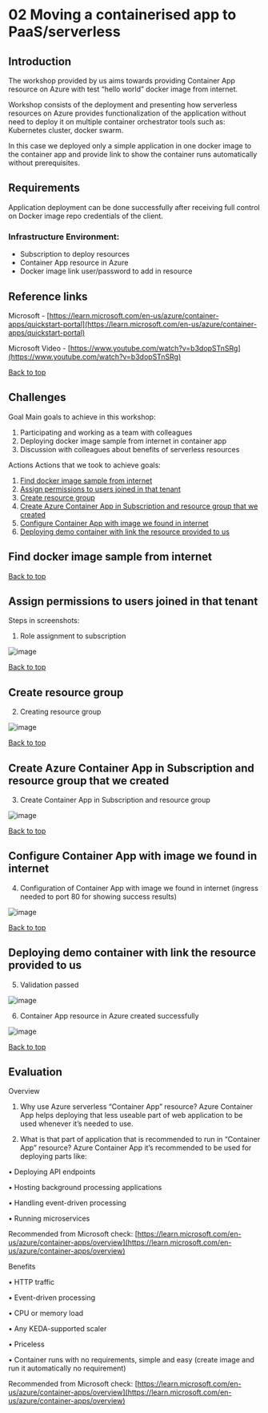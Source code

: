 # **02 Moving a containerised app to PaaS/serverless**

## **Introduction**

The workshop provided by us aims towards providing Container App resource on Azure with test “hello world” docker image from internet.

Workshop consists of the deployment and presenting how serverless resources on Azure provides functionalization of the application without need to deploy it on multiple container orchestrator tools such as: Kubernetes cluster, docker swarm.

In this case we deployed only a simple application in one docker image to the container app and provide link to show the container runs automatically without prerequisites.

## **Requirements**

Application deployment can be done successfully after receiving full control on Docker image repo credentials of the client.

### **Infrastructure Environment:**

- Subscription to deploy resources
- Container App resource in Azure
- Docker image link user/password to add in resource

## **Reference links**

Microsoft - [https://learn.microsoft.com/en-us/azure/container-apps/quickstart-portal](https://learn.microsoft.com/en-us/azure/container-apps/quickstart-portal)

Microsoft Video - [https://www.youtube.com/watch?v=b3dopSTnSRg](https://www.youtube.com/watch?v=b3dopSTnSRg)

[Back to top](#02-moving-a-containerised-app-to-paasserverless)

## **Challenges**

Goal
Main goals to achieve in this workshop:

1. Participating and working as a team with colleagues
2. Deploying docker image sample from internet in container app
3. Discussion with colleagues about benefits of serverless resources

Actions
Actions that we took to achieve goals:

1. [Find docker image sample from internet](#find-docker-image-sample-from-internet)
2. [Assign permissions to users joined in that tenant](#assign-permissions-to-users-joined-in-that-tenant)
3. [Create resource group](#create-resource-group)
4. [Create Azure Container App in Subscription and resource group that we created](#create-azure-container-app-in-subscription-and-resource-group-that-we-created)
5. [Configure Container App with image we found in internet](#configure-container-app-with-image-we-found-in-internet)
6. [Deploying demo container with link the resource provided to us](#deploying-demo-container-with-link-the-resource-provided-to-us)

## **Find docker image sample from internet**

[Back to top](#02-moving-a-containerised-app-to-paasserverless)

## **Assign permissions to users joined in that tenant**

Steps in screenshots:

1. Role assignment to subscription

![image](./.images/01-role-assignments-to-subscription.png)

[Back to top](#02-moving-a-containerised-app-to-paasserverless)

## **Create resource group**

2. Creating resource group

![image](./.images/02-create-resource-group.png)

[Back to top](#02-moving-a-containerised-app-to-paasserverless)

## **Create Azure Container App in Subscription and resource group that we created**

3. Create Container App in Subscription and resource group

![image](./.images/03-create-container-app.png)

[Back to top](#02-moving-a-containerised-app-to-paasserverless)

## **Configure Container App with image we found in internet**

4. Configuration of Container App with image we found in internet (ingress needed to port 80 for showing success results)

![image](./.images/04-Configuration-of-Container-App.png)

[Back to top](#02-moving-a-containerised-app-to-paasserverless)

## **Deploying demo container with link the resource provided to us**

5. Validation passed

![image](./.images/05-validation-passed.png)

6. Container App resource in Azure created successfully

![image](./.images/06-container-app-created-successfully.png)

[Back to top](#02-moving-a-containerised-app-to-paasserverless)

## **Evaluation**

Overview

1. Why use Azure serverless “Container App” resource?
  Azure Container App helps deploying that less useable part of web application to be used whenever it’s needed to use.

2. What is that part of application that is recommended to run in “Container App” resource?
  Azure Container App it’s recommended to be used for deploying parts like:

  • Deploying API endpoints

  • Hosting background processing applications

  • Handling event-driven processing

  • Running microservices
  
  Recommended from Microsoft check: [https://learn.microsoft.com/en-us/azure/container-apps/overview](https://learn.microsoft.com/en-us/azure/container-apps/overview)

Benefits

  • HTTP traffic

  • Event-driven processing

  • CPU or memory load

  • Any KEDA-supported scaler

  • Priceless

  • Container runs with no requirements, simple and easy (create image and run it automatically no requirement)

Recommended from Microsoft check: [https://learn.microsoft.com/en-us/azure/container-apps/overview](https://learn.microsoft.com/en-us/azure/container-apps/overview)
